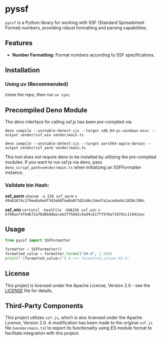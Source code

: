 # pyssf

`pyssf` is a Python library for working with SSF (Standard Spreadsheet Format)
numbers, providing robust formatting and parsing capabilities.

## Features

- **Number Formatting:** Format numbers according to SSF specifications.

## Installation

### Using uv (Recommended)

clone the repo, then run `uv sync`

## Precompiled Deno Module

The deno interface for calling ssf.js has been pre-compiled via:
```
deno compile --unstable-detect-cjs --target x86_64-pc-windows-msvc --output vendor/ssf_win vendor/main.ts

deno compile --unstable-detect-cjs --target aarch64-apple-darwin --output vendor/ssf_aarm vendor/main.ts
```

This tool does not require deno to be installed by utilizing the pre-compiled modules. If you want to run ssf.js via deno, pass `deno_script_path=vendor/main.ts` when initializing an SSFFormatter instance.

### Validate bin Hash:
**ssf_aarm** `shasum -a 256 ssf_aarm` =
`49a61674c179ee6a9edf343eb07ae8a8f3d2c66c3de47a1acedaddc1838c390c`

**ssf_win** `certutil -hashfile -SHA256 ssf_win` =
`bf90aaf4fb4b71af8d8b8dbeceb37f5692c9ad4c61f7f978a719701c11942eac`

## Usage

```python
from pyssf import SSFFormatter

formatter = SSFFormatter()
formatted_value = formatter.format("0#.0", 1.556)
print(f"{formatted_value=}") # >>> formatted_value='01.6'
```

## License

This project is licensed under the Apache License, Version 2.0 - see the
[LICENSE](LICENSE) file for details.

## Third-Party Components

This project utilizes `ssf.js`, which is also licensed under the Apache License,
Version 2.0. A modification has been made to the original `ssf.js` file
(`vendor/main.ts`) to export its functionality using ES module format to
facilitate integration with this project.

